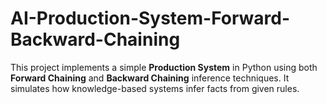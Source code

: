 # AI-Production-System-Forward-Backward-Chaining
This project implements a simple **Production System** in Python using both **Forward Chaining** and **Backward Chaining** inference techniques. It simulates how knowledge-based systems infer facts from given rules.
